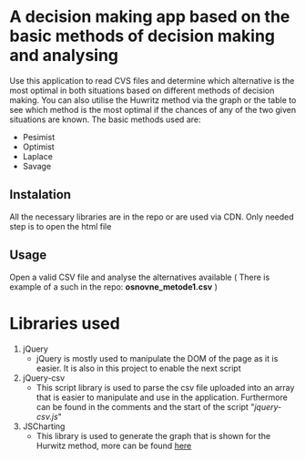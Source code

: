 ﻿# A decision making app based on the basic methods of decision making and analysing
 Use this application to read CVS files and determine which alternative is the most optimal in both situations based on different methods of decision making. 
 You can also utilise the Huwritz method via the graph or the table to see which method is the most optimal if the chances of any of the two given situations are known.
 The basic methods used are: 
 - Pesimist
 - Optimist
 - Laplace
 - Savage
  ## Instalation
  All the necessary libraries are in the repo or are used via CDN. Only needed step is to open the html file
  ## Usage
  Open a valid CSV file and analyse the alternatives available ( There is example of a such in the repo: **osnovne_metode1.csv** )
 # Libraries used
 1. jQuery
    - jQuery is mostly used to manipulate the DOM of the page as it is easier. It is also in this project to enable the next script
 2. jQuery-csv
    - This script library is used to parse the csv file uploaded into an array that is easier to manipulate and use in the application. Furthermore can be found in the comments and the start of the script "*jquery-csv.js*"
 3. JSCharting
    - This library is used to generate the graph that is shown for the Hurwitz method, more can be found [here](https://jscharting.com/)
